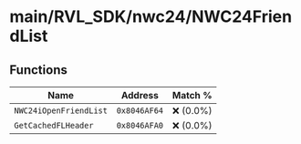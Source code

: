 # main/RVL_SDK/nwc24/NWC24FriendList

## Functions

| Name | Address | Match % |
|------|---------|---------|
| `NWC24iOpenFriendList` | `0x8046AF64` | :x: (0.0%) |
| `GetCachedFLHeader` | `0x8046AFA0` | :x: (0.0%) |
